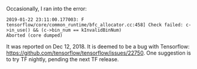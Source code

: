Occasionally, I ran into the error:
```
2019-01-22 23:11:00.177003: F tensorflow/core/common_runtime/bfc_allocator.cc:458] Check failed: c->in_use() && (c->bin_num == kInvalidBinNum) 
Aborted (core dumped)
```
It was reported on Dec 12, 2018. It is deemed to be a bug with Tensorflow: https://github.com/tensorflow/tensorflow/issues/22750. One suggestion is to try TF nightly, pending the next TF release.

